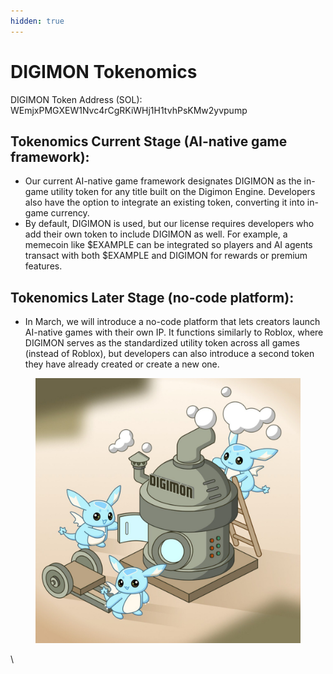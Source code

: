 ```yaml
---
hidden: true
---
```


# DIGIMON Tokenomics

DIGIMON Token Address (SOL): WEmjxPMGXEW1Nvc4rCgRKiWHj1H1tvhPsKMw2yvpump



## Tokenomics Current Stage (AI-native game framework):

* Our current AI-native game framework designates DIGIMON as the in-game utility token for any title built on the Digimon Engine. Developers also have the option to integrate an existing token, converting it into in-game currency.
* By default, DIGIMON is used, but our license requires developers who add their own token to include DIGIMON as well. For example, a memecoin like $EXAMPLE can be integrated so players and AI agents transact with both $EXAMPLE and DIGIMON for rewards or premium features.

## Tokenomics Later Stage (no-code platform):

* In March, we will introduce a no-code platform that lets creators launch AI-native games with their own IP. It functions similarly to Roblox, where DIGIMON serves as the standardized utility token across all games (instead of Roblox), but developers can also introduce a second token they have already created or create a new one.

<figure><img src="../.gitbook/assets/Digimon Engine.jpg" alt=""><figcaption></figcaption></figure>

\
